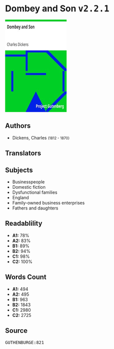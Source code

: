# Dombey and Son <kbd>v2.2.1</kbd>

![](./cover.medium.jpg "")

## Authors


 - Dickens, Charles <small>(1812 - 1870)</small>

## Translators



## Subjects


 - Businesspeople
 - Domestic fiction
 - Dysfunctional families
 - England
 - Family-owned business enterprises
 - Fathers and daughters

## Readablility


 - **A1:** 78%
 - **A2:** 83%
 - **B1:** 89%
 - **B2:** 94%
 - **C1:** 98%
 - **C2:** 100%

## Words Count


 - **A1:** 494
 - **A2:** 495
 - **B1:** 963
 - **B2:** 1843
 - **C1:** 2980
 - **C2:** 2725

## Source


<kbd>GUTHENBURGE:821</kbd>
